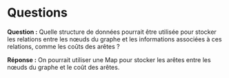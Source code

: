 # Questions

**Question :** Quelle structure de données pourrait être utilisée pour stocker les relations entre les nœuds du graphe
et les informations associées à ces relations, comme les coûts des arêtes ?

**Réponse :** On pourrait utiliser une Map pour stocker les arêtes entre les nœuds du graphe et le coût des arêtes.

